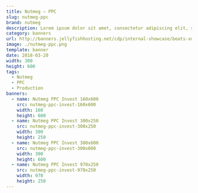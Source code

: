 ```yaml
---
title: Nutmeg – PPC
slug: nutmeg-ppc
brand: nutmeg
description: Lorem ipsum dolor sit amet, consectetur adipiscing elit, sed do eiusmod tempor incididunt ut labore et dolore magna aliqua.
category: banners
url: http://banners.jellyfishhosting.net/cdp/internal-showcase/beats-xmas-selector/#970x250-v1
image: ./nutmeg-ppc.png
template: banner
date: 2018-03-20
width: 300
height: 600
tags:
  - Nutmeg
  - PPC
  - Production
banners:
  - name: Nutmeg PPC Invest 160x600
    src: nutmeg-ppc-invest-160x600
    width: 160
    height: 600
  - name: Nutmeg PPC Invest 300x250
    src: nutmeg-ppc-invest-300x250
    width: 300
    height: 250
  - name: Nutmeg PPC Invest 300x600
    src: nutmeg-ppc-invest-300x600
    width: 300
    height: 600
  - name: Nutmeg PPC Invest 970x250
    src: nutmeg-ppc-invest-970x250
    width: 970
    height: 250
---
```

